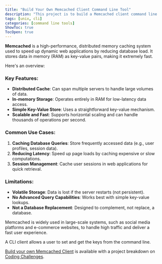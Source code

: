 ```yaml
---
title: "Build Your Own Memcached Client Command Line Tool"
description: "This project is to build a Memcached client command line tool."
tags: [unix, cli]
categories: [command line tools]
ShowToc: true
TocOpen: true
---
```


**Memcached** is a high-performance, distributed memory caching system used to speed up dynamic web applications by reducing database load. It stores data in memory (RAM) as key-value pairs, making it extremely fast.

<!--more-->

Here's an overview:

### Key Features:
- **Distributed Cache**: Can span multiple servers to handle large volumes of data.
- **In-memory Storage**: Operates entirely in RAM for low-latency data access.
- **Simple Key-Value Store**: Uses a straightforward key-value mechanism.
- **Scalable and Fast**: Supports horizontal scaling and can handle thousands of operations per second.

### Common Use Cases:
1. **Caching Database Queries**: Store frequently accessed data (e.g., user profiles, session data).
2. **Reducing Latency**: Speed up page loads by caching expensive or slow computations.
3. **Session Management**: Cache user sessions in web applications for quick retrieval.

### Limitations:
- **Volatile Storage**: Data is lost if the server restarts (not persistent).
- **No Advanced Query Capabilities**: Works best with simple key-value lookups.
- **Not a Database Replacement**: Designed to complement, not replace, a database.

Memcached is widely used in large-scale systems, such as social media platforms and e-commerce websites, to handle high traffic and deliver a fast user experience.

A CLI client allows a user to set and get the keys from the command line.

[Build your own Memcached Client](https://codingchallenges.fyi/challenges/challenge-memcached-client) is available with a project breakdown on [Coding Challenges](https://codingchallenges.fyi/).